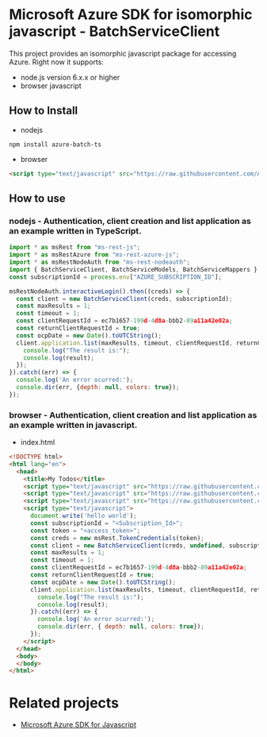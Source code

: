 # Microsoft Azure SDK for isomorphic javascript - BatchServiceClient
This project provides an isomorphic javascript package for accessing Azure. Right now it supports:
- node.js version 6.x.x or higher
- browser javascript

## How to Install

- nodejs
```
npm install azure-batch-ts
```
- browser
```html
<script type="text/javascript" src="https://raw.githubusercontent.com/Azure/azure-sdk-for-js/master/lib/services/azure-batch-ts/batchServiceClientBundle.js"></script>
```

## How to use

### nodejs - Authentication, client creation and list application as an example written in TypeScript.

```javascript
import * as msRest from "ms-rest-js";
import * as msRestAzure from "ms-rest-azure-js";
import * as msRestNodeAuth from "ms-rest-nodeauth";
import { BatchServiceClient, BatchServiceModels, BatchServiceMappers } from "azure-batch-ts";
const subscriptionId = process.env["AZURE_SUBSCRIPTION_ID"];

msRestNodeAuth.interactiveLogin().then((creds) => {
  const client = new BatchServiceClient(creds, subscriptionId);
  const maxResults = 1;
  const timeout = 1;
  const clientRequestId = ec7b1657-199d-4d8a-bbb2-89a11a42e02a;
  const returnClientRequestId = true;
  const ocpDate = new Date().toUTCString();
  client.application.list(maxResults, timeout, clientRequestId, returnClientRequestId, ocpDate).then((result) => {
    console.log("The result is:");
    console.log(result);
  });
}).catch((err) => {
  console.log('An error ocurred:');
  console.dir(err, {depth: null, colors: true});
});
```

### browser - Authentication, client creation and list application as an example written in javascript.

- index.html
```html
<!DOCTYPE html>
<html lang="en">
  <head>
    <title>My Todos</title>
    <script type="text/javascript" src="https://raw.githubusercontent.com/Azure/ms-rest-js/master/msRestBundle.js"></script>
    <script type="text/javascript" src="https://raw.githubusercontent.com/Azure/ms-rest-js/master/msRestAzureBundle.js"></script>
    <script type="text/javascript" src="https://raw.githubusercontent.com/Azure/azure-sdk-for-js/master/lib/services/azure-batch-ts/batchServiceClientBundle.js"></script>
    <script type="text/javascript">
      document.write('hello world');
      const subscriptionId = "<Subscription_Id>";
      const token = "<access_token>";
      const creds = new msRest.TokenCredentials(token);
      const client = new BatchServiceClient(creds, undefined, subscriptionId);
      const maxResults = 1;
      const timeout = 1;
      const clientRequestId = ec7b1657-199d-4d8a-bbb2-89a11a42e02a;
      const returnClientRequestId = true;
      const ocpDate = new Date().toUTCString();
      client.application.list(maxResults, timeout, clientRequestId, returnClientRequestId, ocpDate).then((result) => {
        console.log("The result is:");
        console.log(result);
      }).catch((err) => {
        console.log('An error ocurred:');
        console.dir(err, { depth: null, colors: true});
      });
    </script>
  </head>
  <body>
  </body>
</html>
```

# Related projects
 - [Microsoft Azure SDK for Javascript](https://github.com/Azure/azure-sdk-for-js)
